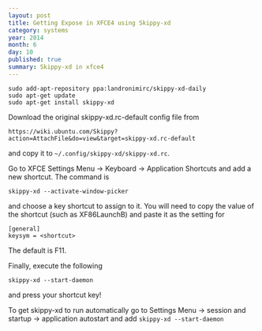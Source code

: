 ```yaml
---
layout: post
title: Getting Expose in XFCE4 using Skippy-xd
category: systems
year: 2014
month: 6
day: 10
published: true
summary: Skippy-xd in xfce4
---
```


```
sudo add-apt-repository ppa:landronimirc/skippy-xd-daily
sudo apt-get update
sudo apt-get install skippy-xd
```

Download the original skippy-xd.rc-default config file from

```
https://wiki.ubuntu.com/Skippy?action=AttachFile&do=view&target=skippy-xd.rc-default 
```

and copy it to ``~/.config/skippy-xd/skippy-xd.rc``. 

Go to XFCE Settings Menu -> Keyboard -> Application Shortcuts and add a new shortcut. The command is 

```
skippy-xd --activate-window-picker
```

and choose a key shortcut to assign to it. You will need to copy the value of the shortcut (such as XF86LaunchB) and paste it as the setting for 

```
[general]
keysym = <shortcut>
```

The default is F11.

Finally, execute the following

```
skippy-xd --start-daemon
```

and press your shortcut key!

To get skippy-xd to run automatically go to Settings Menu -> session and startup -> application autostart and add ``skippy-xd --start-daemon``


